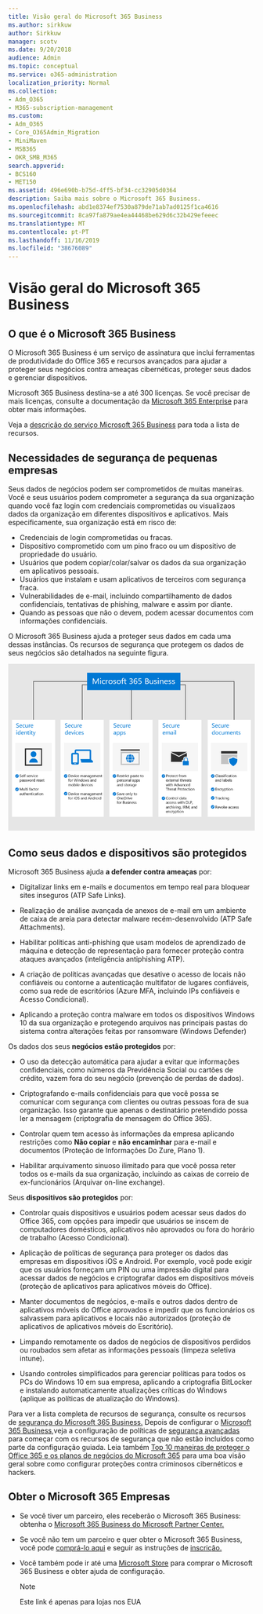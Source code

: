 ```yaml
---
title: Visão geral do Microsoft 365 Business
ms.author: sirkkuw
author: Sirkkuw
manager: scotv
ms.date: 9/20/2018
audience: Admin
ms.topic: conceptual
ms.service: o365-administration
localization_priority: Normal
ms.collection:
- Adm_O365
- M365-subscription-management
ms.custom:
- Adm_O365
- Core_O365Admin_Migration
- MiniMaven
- MSB365
- OKR_SMB_M365
search.appverid:
- BCS160
- MET150
ms.assetid: 496e690b-b75d-4ff5-bf34-cc32905d0364
description: Saiba mais sobre o Microsoft 365 Business.
ms.openlocfilehash: abd1e8374ef7530a879de71ab7ad0125f1ca4616
ms.sourcegitcommit: 8ca97fa879ae4ea44468be629d6c32b429efeeec
ms.translationtype: MT
ms.contentlocale: pt-PT
ms.lasthandoff: 11/16/2019
ms.locfileid: "38676089"
---
```

# <a name="overview-of-microsoft-365-business"></a>Visão geral do Microsoft 365 Business

## <a name="what-is-microsoft-365-business"></a>O que é o Microsoft 365 Business

O Microsoft 365 Business é um serviço de assinatura que inclui ferramentas de produtividade do Office 365 e recursos avançados para ajudar a proteger seus negócios contra ameaças cibernéticas, proteger seus dados e gerenciar dispositivos.
  
Microsoft 365 Business destina-se a até 300 licenças. Se você precisar de mais licenças, consulte a documentação da [Microsoft 365 Enterprise](https://go.microsoft.com/fwlink/p/?linkid=860986) para obter mais informações.

Veja a [descrição do serviço Microsoft 365 Business](https://docs.microsoft.com/office365/servicedescriptions/microsoft-365-service-descriptions/microsoft-365-business-service-description) para toda a lista de recursos.
  
## <a name="small-business-security-needs"></a>Necessidades de segurança de pequenas empresas

Seus dados de negócios podem ser comprometidos de muitas maneiras. Você e seus usuários podem comprometer a segurança da sua organização quando você faz login com credenciais comprometidas ou visualizaos dados da organização em diferentes dispositivos e aplicativos. Mais especificamente, sua organização está em risco de:

- Credenciais de login comprometidas ou fracas.
- Dispositivo comprometido com um pino fraco ou um dispositivo de propriedade do usuário.
- Usuários que podem copiar/colar/salvar os dados da sua organização em aplicativos pessoais.
- Usuários que instalam e usam aplicativos de terceiros com segurança fraca.
- Vulnerabilidades de e-mail, incluindo compartilhamento de dados confidenciais, tentativas de phishing, malware e assim por diante.
- Quando as pessoas que não o devem, podem acessar documentos com informações confidenciais.

O Microsoft 365 Business ajuda a proteger seus dados em cada uma dessas instâncias. Os recursos de segurança que protegem os dados de seus negócios são detalhados na seguinte figura.

![Uma figura que mostra como m365b protege o seu negócio.](media/m365businessvalueadd.png)

## <a name="how-your-data-and-devices-are-protected"></a>Como seus dados e dispositivos são protegidos

Microsoft 365 Business ajuda **a defender contra ameaças** por:

- Digitalizar links em e-mails e documentos em tempo real para bloquear sites inseguros (ATP Safe Links).

- Realização de análise avançada de anexos de e-mail em um ambiente de caixa de areia para detectar malware recém-desenvolvido (ATP Safe Attachments). 

- Habilitar políticas anti-phishing que usam modelos de aprendizado de máquina e detecção de representação para fornecer proteção contra ataques avançados (inteligência antiphishing ATP). 

- A criação de políticas avançadas que desative o acesso de locais não confiáveis ou contorne a autenticação multifator de lugares confiáveis, como sua rede de escritórios (Azure MFA, incluindo IPs confiáveis e Acesso Condicional). 

- Aplicando a proteção contra malware em todos os dispositivos Windows 10 da sua organização e protegendo arquivos nas principais pastas do sistema contra alterações feitas por ransomware (Windows Defender)

Os dados dos seus **negócios estão protegidos** por:

- O uso da detecção automática para ajudar a evitar que informações confidenciais, como números da Previdência Social ou cartões de crédito, vazem fora do seu negócio (prevenção de perdas de dados). 

- Criptografando e-mails confidenciais para que você possa se comunicar com segurança com clientes ou outras pessoas fora de sua organização. Isso garante que apenas o destinatário pretendido possa ler a mensagem (criptografia de mensagem do Office 365).

- Controlar quem tem acesso às informações da empresa aplicando restrições como **Não copiar** e **não encaminhar** para e-mail e documentos (Proteção de Informações Do Zure, Plano 1).

- Habilitar arquivamento sinuoso ilimitado para que você possa reter todos os e-mails da sua organização, incluindo as caixas de correio de ex-funcionários (Arquivar on-line exchange).

Seus **dispositivos são protegidos** por:

- Controlar quais dispositivos e usuários podem acessar seus dados do Office 365, com opções para impedir que usuários se inscem de computadores domésticos, aplicativos não aprovados ou fora do horário de trabalho (Acesso Condicional).

- Aplicação de políticas de segurança para proteger os dados das empresas em dispositivos iOS e Android. Por exemplo, você pode exigir que os usuários forneçam um PIN ou uma impressão digital para acessar dados de negócios e criptografar dados em dispositivos móveis (proteção de aplicativos para aplicativos móveis do Office).

- Manter documentos de negócios, e-mails e outros dados dentro de aplicativos móveis do Office aprovados e impedir que os funcionários os salvassem para aplicativos e locais não autorizados (proteção de aplicativos de aplicativos móveis do Escritório).

- Limpando remotamente os dados de negócios de dispositivos perdidos ou roubados sem afetar as informações pessoais (limpeza seletiva intune).

- Usando controles simplificados para gerenciar políticas para todos os PCs do Windows 10 em sua empresa, aplicando a criptografia BitLocker e instalando automaticamente atualizações críticas do Windows (aplique as políticas de atualização do Windows).

Para ver a lista completa de recursos de segurança, consulte os recursos de [segurança do Microsoft 365 Business.](security-features.md) Depois de configurar o [Microsoft 365 Business,](set-up.md)veja a configuração de políticas de [segurança avançadas](set-up-advanced-security.md) para começar com os recursos de segurança que não estão incluídos como parte da configuração guiada. Leia também [Top 10 maneiras de proteger o Office 365 e os planos de negócios do Microsoft 365](https://docs.microsoft.com/office365/admin/security-and-compliance/secure-your-business-data) para uma boa visão geral sobre como configurar proteções contra criminosos cibernéticos e hackers.

## <a name="get-microsoft-365-business"></a>Obter o Microsoft 365 Empresas

- Se você tiver um parceiro, eles receberão o Microsoft 365 Business: obtenha o [Microsoft 365 Business do Microsoft Partner Center.](get-microsoft-365-business.md#get-microsoft-365-business-from-microsoft-partner-center)

- Se você não tem um parceiro e quer obter o Microsoft 365 Business, você pode [comprá-lo aqui](https://www.microsoft.com/microsoft-365/business) e seguir as instruções de [inscrição.](sign-up.md)

- Você também pode ir até uma [Microsoft Store](https://www.microsoft.com/en-us/store/locations/find-a-store?icid=gm_fy18_hol_bopis_feature3&CustomerIntent=Consumer) para comprar o Microsoft 365 Business e obter ajuda de configuração.

    > [!NOTE]
    > Este link é apenas para lojas nos EUA